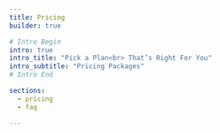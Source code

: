 ```yaml
---
title: Pricing
builder: true

# Intro Begin
intro: true
intro_title: "Pick a Plan<br> That’s Right For You"
intro_subtitle: "Pricing Packages"
# Intro End

sections:
  - pricing
  - faq

---
```

